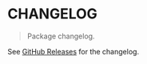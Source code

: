 # CHANGELOG

> Package changelog.

See [GitHub Releases](https://github.com/stdlib-js/assert-is-node/releases) for the changelog.